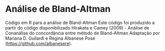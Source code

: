# Análise de Bland-Altman
Código em R para a análise de Bland-Altman
Este código foi produzido a partir do código disponibilizado Hirakata e Camey (2009) - Análise de Conanálise do concordância entre método de Bland-Altman
Adaptação por Mariana D. Guilardi e Regina Albanese Pose (https://github.com/albanesere).
